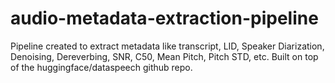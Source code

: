 # audio-metadata-extraction-pipeline
Pipeline created to extract metadata like transcript, LID, Speaker Diarization, Denoising, Dereverbing, SNR, C50, Mean Pitch, Pitch STD, etc. Built on top of the huggingface/dataspeech github repo.
